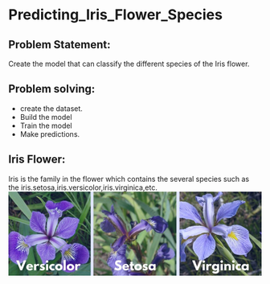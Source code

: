 # Predicting_Iris_Flower_Species

## Problem Statement:
Create the model that can classify the different species of the Iris flower.

## Problem solving:
- create the dataset.
- Build the model
- Train the model
- Make predictions.

## Iris Flower:
Iris is the family in the flower which contains the several species such as the iris.setosa,iris.versicolor,iris.virginica,etc.
![Category](category.jpg)
